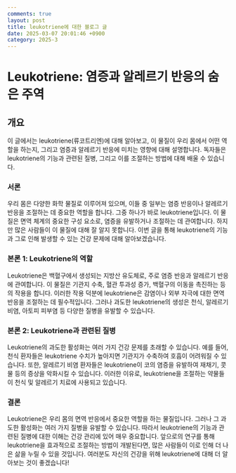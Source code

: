 ```yaml
---
comments: true
layout: post
title: leukotriene에 대한 블로그 글
date: 2025-03-07 20:01:46 +0900
category: 2025-3
---
```


# Leukotriene: 염증과 알레르기 반응의 숨은 주역

## 개요
이 글에서는 leukotriene(류코트리엔)에 대해 알아보고, 이 물질이 우리 몸에서 어떤 역할을 하는지, 그리고 염증과 알레르기 반응에 미치는 영향에 대해 설명합니다. 독자들은 leukotriene의 기능과 관련된 질병, 그리고 이를 조절하는 방법에 대해 배울 수 있습니다.

### 서론
우리 몸은 다양한 화학 물질로 이루어져 있으며, 이들 중 일부는 염증 반응이나 알레르기 반응을 조절하는 데 중요한 역할을 합니다. 그중 하나가 바로 leukotriene입니다. 이 물질은 면역 체계의 중요한 구성 요소로, 염증을 유발하거나 조절하는 데 관여합니다. 하지만 많은 사람들이 이 물질에 대해 잘 알지 못합니다. 이번 글을 통해 leukotriene의 기능과 그로 인해 발생할 수 있는 건강 문제에 대해 알아보겠습니다.

### 본론 1: Leukotriene의 역할
Leukotriene은 백혈구에서 생성되는 지방산 유도체로, 주로 염증 반응과 알레르기 반응에 관여합니다. 이 물질은 기관지 수축, 혈관 투과성 증가, 백혈구의 이동을 촉진하는 등의 작용을 합니다. 이러한 작용 덕분에 leukotriene은 감염이나 외부 자극에 대한 면역 반응을 조절하는 데 필수적입니다. 그러나 과도한 leukotriene의 생성은 천식, 알레르기 비염, 아토피 피부염 등 다양한 질병을 유발할 수 있습니다.

### 본론 2: Leukotriene과 관련된 질병
Leukotriene의 과도한 활성화는 여러 가지 건강 문제를 초래할 수 있습니다. 예를 들어, 천식 환자들은 leukotriene 수치가 높아지면 기관지가 수축하여 호흡이 어려워질 수 있습니다. 또한, 알레르기 비염 환자들은 leukotriene이 코의 염증을 유발하여 재채기, 콧물 등의 증상을 악화시킬 수 있습니다. 이러한 이유로, leukotriene을 조절하는 약물들이 천식 및 알레르기 치료에 사용되고 있습니다.

### 결론
Leukotriene은 우리 몸의 면역 반응에서 중요한 역할을 하는 물질입니다. 그러나 그 과도한 활성화는 여러 가지 질병을 유발할 수 있습니다. 따라서 leukotriene의 기능과 관련된 질병에 대한 이해는 건강 관리에 있어 매우 중요합니다. 앞으로의 연구를 통해 leukotriene을 효과적으로 조절하는 방법이 개발된다면, 많은 사람들이 이로 인해 더 나은 삶을 누릴 수 있을 것입니다. 여러분도 자신의 건강을 위해 leukotriene에 대해 더 알아보는 것이 좋겠습니다!